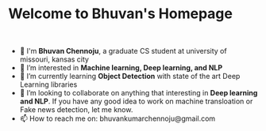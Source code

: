 # Welcome to Bhuvan's Homepage
<br>

<ul>
<li>👋 I'm <strong>Bhuvan Chennoju</strong>, a graduate CS student at university of missouri, kansas city</li>
<li>👀 I’m interested in <strong>Machine learning, Deep learning, and NLP</strong></li>
<li>🌱 I’m currently learning <strong>Object Detection</strong> with state of the art Deep Learning libraries</li>
<li>💞️ I’m looking to collaborate on anything that interesting in <strong>Deep learning and NLP</strong>.
If you have any good idea to work on machine transloation or Fake news detection, let me know.</li>
<li> 📫 How to reach me on: bhuvankumarchennoju@gmail.com</li>
<ul>


